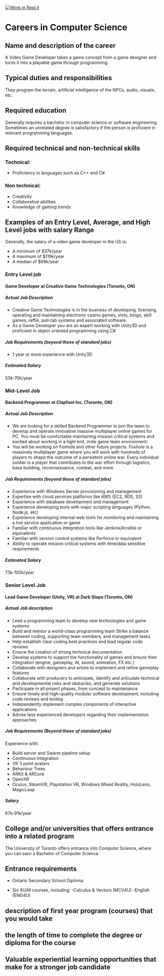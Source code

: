 [![Work in Repl.it](https://classroom.github.com/assets/work-in-replit-14baed9a392b3a25080506f3b7b6d57f295ec2978f6f33ec97e36a161684cbe9.svg)](https://classroom.github.com/online_ide?assignment_repo_id=4640652&assignment_repo_type=AssignmentRepo)
# Careers in Computer Science
## Name and description of the career
A Video Game Developer takes a game concept from a game designer and turns it into a playable game through programming.

## Typical duties and responsibilities
They program the terrain, artificial intelligence of the NPCs, audio, visuals, etc. 
## Required education
Generally requires a bachelor in computer science or software engineering. Sometimes an unrelated degree is satisfactory if the person is proficient in relevant programming languages. 

## Required technical and non-technical skills
### Technical: 
* Proficiency in languages such as C++ and C#
### Non technical:
* Creativity
* Collaborative abilities
* Knowledge of gaming trends

## Examples of an Entry Level, Average, and High Level jobs with salary Range
Generally, the salary of a video game developer in the US is:
* A minimum of $37k/year
* A maximum of $119k/year 
* A median of $68k/year

### Entry Level job
#### Game Developer at Creative Game Technologies (Toronto, ON)
##### Actual Job Description
* Creative Game Technologies is in the business of developing, licensing, operating and maintaining electronic casino games, slots, bingo, skill games, raffle, pull-tab systems and associated software.
* As a Game Developer you are an expert working with Unity3D and proficient in object oriented programming using C#

##### Job Requirements (beyond those of standard jobs)
* 1 year or more experience with Unity3D

##### Estimated Salary
53k-70k/year 


### Mid-Level Job
#### Backend Programmer at Clapfoot Inc. (Toronto, ON)

##### Actual Job Description
* We are looking for a skilled Backend Programmer to join the team to develop and operate innovative massive multiplayer online games for PC. You must be comfortable maintaining mission critical systems and excited about working in a tight knit, indie game team environment.
* You will be working on Foxhole and other future projects. Foxhole is a massively multiplayer game where you will work with hundreds of players to shape the outcome of a persistent online war. Every individual soldier is a player that contributes to the war effort through logistics, base building, reconnaissance, combat, and more.

##### Job Requirements (beyond those of standard jobs)
* Experience with Windows Server provisioning and management
* Expertise with cloud services platforms like AWS (EC2, RDS, S3)
* Experience with database development and management
* Experience developing tools with major scripting languages (Python, Node.js, etc)
* Experience developing internal web tools for monitoring and maintaining a live service application or game
* Familiar with continuous integration tools like Jenkins/Ansible or equivalents
* Familiar with version control systems like Perforce or equivalent
* Ability to operate mission critical systems with time/data sensitive requirements

##### Estimated Salary
73k-100k/year

### Senior Level Job
#### Lead Game Developer (Unity, VR) at Dark Slope (Toronto, ON)
##### Actual Job description
* Lead a programming team to develop new technologies and game systems
* Build and mentor a world-class programming team
Strike a balance between coding, supporting team members, and management tasks
* Help establish clear coding best practices and lead regular code reviews
* Ensure the creation of strong technical documentation
* Develop systems to support the functionality of games and ensure their integration (engine, gameplay, AI, sound, animation, FX etc.)
* Collaborate with designers and artists to implement and refine gameplay features
* Collaborate with producers to anticipate, identify and articulate technical and developmental risks and obstacles, and generate solutions
* Participate in all project phases, from concept to maintenance
* Ensure timely and high-quality modular software development, including code reviews and testing
* Independently implement complex components of interactive applications
* Advise less experienced developers regarding their implementation approaches

##### Job Requirements (Beyond those of standard jobs)
Experience with: 
* Build server and Swarm pipeline setup
* Continuous Integration
* VR 3 point avatars
* Behaviour Trees
* ARKit & ARCore
* OpenXR
* Oculus, SteamVR, Playstation VR, Windows Mixed Reality, HoloLens, MagicLeap

##### Salary
67k-91k/year

## College and/or universities that offers entrance into a related program 
The University of Toronto offers entrance into Computer Science, where you can earn a Bachelor of Computer Science
## Entrance requirements
* Ontario Secondary School Diploma

* Six 4U/M courses, including:
-Calculus & Vectors (MCV4U)
-English (ENG4U)

## description of first year program (courses) that you would take

## the length of time to complete the degree or diploma for the course 

## Valuable experiential learning opportunities that make for a stronger job candidate
